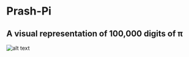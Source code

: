 # Prash-Pi

## A visual representation of 100,000 digits of π
![alt text](https://github.com/ip11/Prash-Pi.github.io/blob/main/Prash-Pi.png?raw=true)


